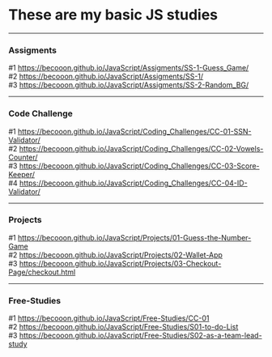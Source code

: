 # These are my basic JS studies
------------------------------------------------------------
### Assigments ###
#1  https://becooon.github.io/JavaScript/Assigments/SS-1-Guess_Game/ <br>
#2  https://becooon.github.io/JavaScript/Assigments/SS-1/ <br>
#3  https://becooon.github.io/JavaScript/Assigments/SS-2-Random_BG/ <br>

------------------------------------------------------------
### Code Challenge ###
#1 https://becooon.github.io/JavaScript/Coding_Challenges/CC-01-SSN-Validator/ <br>
#2 https://becooon.github.io/JavaScript/Coding_Challenges/CC-02-Vowels-Counter/ <br>
#3 https://becooon.github.io/JavaScript/Coding_Challenges/CC-03-Score-Keeper/ <br>
#4 https://becooon.github.io/JavaScript/Coding_Challenges/CC-04-ID-Validator/ <br>


------------------------------------------------------------
### Projects ###
#1 https://becooon.github.io/JavaScript/Projects/01-Guess-the-Number-Game <br>
#2 https://becooon.github.io/JavaScript/Projects/02-Wallet-App <br>
#3 https://becooon.github.io/JavaScript/Projects/03-Checkout-Page/checkout.html <br>


------------------------------------------------------------
### Free-Studies ###
#1 https://becooon.github.io/JavaScript/Free-Studies/CC-01 <br>
#2 https://becooon.github.io/JavaScript/Free-Studies/S01-to-do-List <br>
#3 https://becooon.github.io/JavaScript/Free-Studies/S02-as-a-team-lead-study <br>

